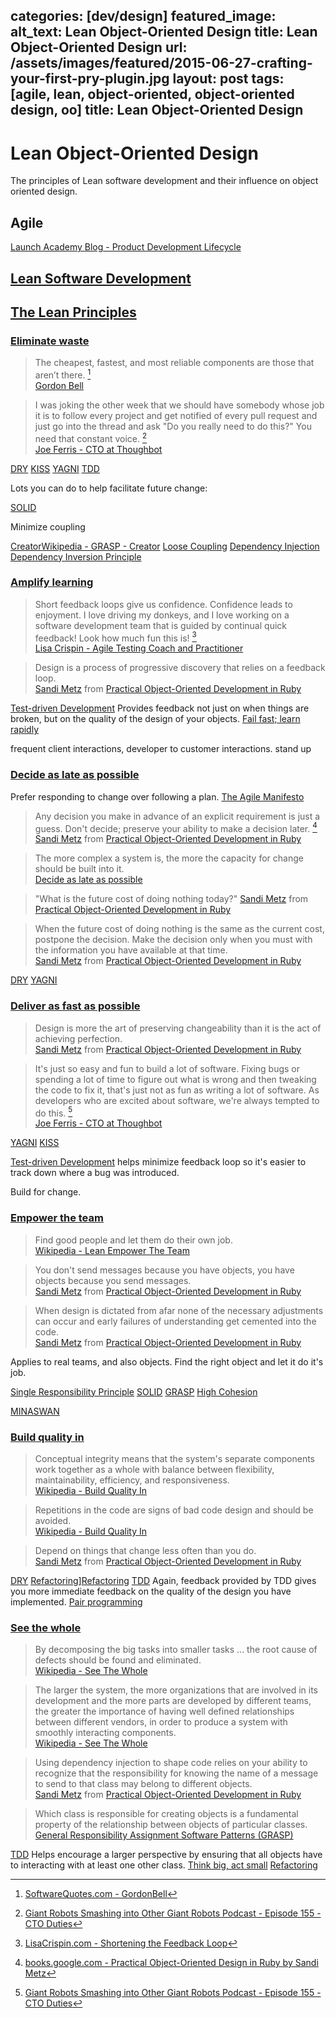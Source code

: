 categories: [dev/design]
featured_image:
  alt_text: Lean Object-Oriented Design
  title: Lean Object-Oriented Design
  url: /assets/images/featured/2015-06-27-crafting-your-first-pry-plugin.jpg
layout: post
tags: [agile, lean, object-oriented, object-oriented design, oo]
title: Lean Object-Oriented Design
---
# Lean Object-Oriented Design

The principles of Lean software development and their influence on object
oriented design.

## Agile

[Launch Academy Blog - Product Development Lifecycle]

## [Lean Software Development][Wikipedia - Lean Software Development]

## [The Lean Principles][Wikipedia - Lean Principles]

### [Eliminate waste][Wikipedia - Lean Eliminate Waste]

> The cheapest, fastest, and most reliable components are those that aren’t
> there. [^1]  
[Gordon Bell][Wikipedia - Gordon Bell]

> I was joking the other week that we should have somebody whose job it is to
> follow every project and get notified of every pull request and just go into
> the thread and ask "Do you really need to do this?" You need that constant
> voice. [^4]  
[Joe Ferris - CTO at Thoughbot][Thoughtbot - Joe Ferris]

[DRY][Wikipedia - DRY]
[KISS][Wikipedia - KISS]
[YAGNI][Wikipedia - YAGNI]
[TDD][Wikipedia - TDD]

Lots you can do to help facilitate future change:

[SOLID][Wikipedia - SOLID]

Minimize coupling

[Creator][Wikipedia - GRASP - Creator][Wikipedia - GRASP - Creator]
[Loose Coupling][Wikipedia - Loose Coupling]
[Dependency Injection][Wikipedia - Dependency Injection]
[Dependency Inversion Principle][Wikipedia - Dependency Inversion Principle]

### [Amplify learning][Wikipedia - Lean Amplify Learning]

> Short feedback loops give us confidence. Confidence leads to enjoyment. I love
> driving my donkeys, and I love working on a software development team that is
> guided by continual quick feedback! Look how much fun this is! [^2]  
[Lisa Crispin - Agile Testing Coach and Practitioner][Lisa Crispin]

> Design is a process of progressive discovery that relies on a feedback loop.  
[Sandi Metz][SandiMetz] from [Practical Object-Oriented Development in Ruby][Amazon - POODR]

[Test-driven Development][Wikipedia - TDD] Provides feedback not just on when
things are broken, but on the quality of the design of your objects.
[Fail fast; learn rapidly][Lean Software Development - Fail Fast]

frequent client interactions, developer to customer interactions.
stand up

### [Decide as late as possible][Wikipedia - Lean Decide Late]

Prefer responding to change over following a plan.
[The Agile Manifesto][Wikipedia - Agile - Agile Manifesto]

> Any decision you make in advance of an explicit requirement is just a guess.
> Don't decide; preserve your ability to make a decision later. [^3]  
[Sandi Metz][SandiMetz] from [Practical Object-Oriented Development in Ruby][Amazon - POODR]

> The more complex a system is, the more the capacity for change should be built
> into it.  
[Decide as late as possible][Wikipedia - Lean Decide Late]

> "What is the future cost of doing nothing today?"
[Sandi Metz][SandiMetz] from [Practical Object-Oriented Development in Ruby][Amazon - POODR]

> When the future cost of doing nothing is the same as the current cost, postpone
> the decision. Make the decision only when you must with the information you have
> available at that time.  
[Sandi Metz][SandiMetz] from [Practical Object-Oriented Development in Ruby][Amazon - POODR]

[DRY][Wikipedia - DRY]
[YAGNI][Wikipedia - YAGNI]

### [Deliver as fast as possible][Wikipedia - Lean Deliver Fast]

> Design is more the art of preserving changeability than it is the act of
> achieving perfection.  
[Sandi Metz][SandiMetz] from [Practical Object-Oriented Development in Ruby][Amazon - POODR]

> It's just so easy and fun to build a lot of software. Fixing bugs or spending
> a lot of time to figure out what is wrong and then tweaking the code to fix
> it, that's just not as fun as writing a lot of software. As developers who are
> excited about software, we're always tempted to do this. [^4]  
[Joe Ferris - CTO at Thoughbot][Thoughtbot - Joe Ferris]

[YAGNI][Wikipedia - YAGNI]
[KISS][Wikipedia - KISS]

[Test-driven Development][Wikipedia - TDD] helps minimize feedback loop so it's
easier to track down where a bug was introduced.

Build for change.

### [Empower the team][Wikipedia - Lean Empower The Team]

> Find good people and let them do their own job.  
[Wikipedia - Lean Empower The Team][Wikipedia - Lean Empower The Team]

> You don't send messages because you have objects, you have objects because you
> send messages.  
[Sandi Metz][SandiMetz] from [Practical Object-Oriented Development in Ruby][Amazon - POODR]

> When design is dictated from afar none of the necessary adjustments can occur
and early failures of understanding get cemented into the code.  
[Sandi Metz][SandiMetz] from [Practical Object-Oriented Development in Ruby][Amazon - POODR]

Applies to real teams, and also objects. Find the right object and let it do
it's job.

[Single Responsibility Principle][Wikipedia - SRP]
[SOLID][Wikipedia - SOLID]
[GRASP][Wikipedia - GRASP]
[High Cohesion][Wikipedia - GRASP - High Cohesion]

[MINASWAN][Wikipedia - MINASWAN]

### [Build quality in][Wikipedia - Lean Build Quality In]

> Conceptual integrity means that the system's separate components work together
> as a whole with balance between flexibility, maintainability, efficiency, and
> responsiveness.  
[Wikipedia - Build Quality In][Wikipedia - Lean Build Quality In]

> Repetitions in the code are signs of bad code design and should be avoided.  
[Wikipedia - Build Quality In][Wikipedia - Lean Build Quality In]

> Depend on things that change less often than you do.  
[Sandi Metz][SandiMetz] from [Practical Object-Oriented Development in Ruby][Amazon - POODR]

[DRY][Wikipedia - DRY]
[Refactoring]][Refactoring]
[TDD][Wikipedia - TDD] Again, feedback provided by TDD gives
you more immediate feedback on the quality of the design you have implemented.
[Pair programming][Wikipedia - Pair Programming]

### [See the whole][Wikipedia - Lean See The Whole]

> By decomposing the big tasks into smaller tasks ... the root cause of defects
> should be found and eliminated.  
[Wikipedia - See The Whole][Wikipedia - Lean See The Whole]

> The larger the system, the more organizations that are involved in its
> development and the more parts are developed by different teams, the greater the
> importance of having well defined relationships between different vendors, in
> order to produce a system with smoothly interacting components.  
[Wikipedia - See The Whole][Wikipedia - Lean See The Whole]

> Using dependency injection to shape code relies on your ability to recognize
> that the responsibility for knowing the name of a message to send to that
> class may belong to different objects.  
[Sandi Metz][SandiMetz] from [Practical Object-Oriented Development in Ruby][Amazon - POODR]

> Which class is responsible for creating objects is a fundamental property of
> the relationship between objects of particular classes.  
[General Responsibility Assignment Software Patterns (GRASP)][Wikipedia - GRASP]

[TDD][Wikipedia - TDD] Helps encourage a larger perspective by ensuring that all
objects have to interacting with at least one other class.
[Think big, act small][Lean Software Development - Think Big, Act Small]
[Refactoring][Refactoring]

[^1]: [SoftwareQuotes.com - GordonBell][SoftwareQuotes - Gordon Bell]
[^2]: [LisaCrispin.com - Shortening the Feedback Loop][Lisa Crispin - Quote]
[^3]: [books.google.com - Practical Object-Oriented Design in Ruby by Sandi Metz][GoogleBooks - POODR - Decide Later]
[^4]: [Giant Robots Smashing into Other Giant Robots Podcast - Episode 155 - CTO Duties][GiantRobots.fm - CTO Duties]

[Amazon - POODR]: http://www.amazon.com/gp/search?index=books&linkCode=qs&keywords=9780321721334 "Practical Object Oriented Design in Ruby: An Agile Primer by Sandi Metz"
[GiantRobots.fm - CTO Duties]: http://giantrobots.fm/155 "Giant Robots Smashing into Other Giant Robots Podcast - Episode 155 - CTO Duties"
[GoogleBooks - POODR - Decide Later]: https://books.google.com/books?id=VRCv_bATuSIC&lpg=PA32&dq=%22Any%20decision%20you%20make%20in%20advance%20of%20an%20explicit%20requirement%20is%20just%20a%20guess.%20Don't%20decide%3B%20preserve%20your%20ability%20to%20make%20a%20decision%20later.%22&pg=PA32#v=onepage&q=%22Any%20decision%20you%20make%20in%20advance%20of%20an%20explicit%20requirement%20is%20just%20a%20guess.%20Don't%20decide;%20preserve%20your%20ability%20to%20make%20a%20decision%20later.%22&f=false "books.google.com - Practical Object-Oriented Design in Ruby by Sandi Metz"
[Launch Academy Blog - Product Development Lifecycle]: http://blog.launchacademy.com/the-product-development-life-cycle/ "Launch Academy Blog | The Product Development Life Cycle"
[Lean Software Development - Think Big, Act Small]: https://books.google.com/books?id=hQk4S7asBi4C&lpg=PA182&ots=x6xONzjC87&dq=Think%20big%2C%20act%20small%2C%20fail%20fast%3B%20learn%20rapidly%20Lean&pg=PA182#v=onepage&q=%22Think%20big,%20act%20small,%20fail%20fast;%20learn%20rapidly%22&f=false "books.google.com - Lean Software Development - Think Big, Act Small"
[Lean Software Development - Fail Fast]: https://books.google.com/books?id=hQk4S7asBi4C&lpg=PA182&ots=x6xONzjC87&dq=Think%20big%2C%20act%20small%2C%20fail%20fast%3B%20learn%20rapidly%20Lean&pg=PA182#v=onepage&q=%22Think%20big,%20act%20small,%20fail%20fast;%20learn%20rapidly%22&f=false "books.google.com - Lean Software Development - Fail Fast; Learn rapidly"
[Lisa Crispin]: http://lisacrispin.com/ "LisaCrispin.com - Agile Testing with Lisa Crispin"
[Lisa Crispin - Quote]: http://lisacrispin.com/2011/03/20/shortening-the-feedback-loop/ "LisaCrispin.com - Agile Testing with Lisa Crispin - Shortening the Feedback Loop"
[SandiMetz]: http://www.sandimetz.com/ "SandiMetz.com"
[SoftwareQuotes - Gordon Bell]: http://www.softwarequotes.com/showquotes.aspx?id=813&name=Bell,Gordon#4809 "SoftwareQuotes.com - Gordon Bell"
[Thoughtbot - Joe Ferris]: https://thoughtbot.com/people#joe-ferris "Thoughtbot.com - Our Team - Joe Ferris"
[Wikipedia - Agile]: https://en.wikipedia.org/wiki/Agile_software_development "Wikipedia.org - Agile software development"
[Wikipedia - Agile - Agile Manifesto]: https://en.wikipedia.org/wiki/Agile_software_development#The_Agile_Manifesto "Wikipedia.org - Agile software development - The Agile Manifesto"
[Wikipedia - Dependency Injection]: https://en.wikipedia.org/wiki/Dependency_injection "Wikipedia.org - Dependency Injection"
[Wikipedia - Dependency Inversion Principle]: https://en.wikipedia.org/wiki/Dependency_inversion_principle "Wikipedia.org - Dependency Inversion Principle"
[Wikipedia - DRY]: https://en.wikipedia.org/wiki/Don%27t_repeat_yourself "Wikipedia.org - DRY"
[Wikipedia - Gordon Bell]: https://en.wikipedia.org/wiki/Gordon_Bell "Wikipedia.org - Gordon Bell"
[Wikipedia - GRASP]: https://en.wikipedia.org/wiki/GRASP_(object-oriented_design) "Wikipedia.org - GRASP (object-oriented design)"
[Wikipedia - GRASP - High Cohesion]: https://en.wikipedia.org/wiki/GRASP_(object-oriented_design)#High_Cohesion "Wikipedia.org - GRASP - High cohesion"
[Wikipedia - GRASP - Low Coupling]: https://en.wikipedia.org/wiki/GRASP_(object-oriented_design)#Low_Coupling "Wikipedia.org - GRASP - Low coupling"
[Wikipedia - GRASP - Creator]: https://en.wikipedia.org/wiki/GRASP_(object-oriented_design)#Creator "Wikipedia.org - GRASP - Creator"
[Wikipedia - KISS]: https://en.wikipedia.org/wiki/KISS_principle "Wikipedia.org - KISS Principle"
[Wikipedia - Lean Software Development]: https://en.wikipedia.org/wiki/Lean_software_development "Wikipedia.org - Lean Software Development"
[Wikipedia - Lean Principles]: https://en.wikipedia.org/wiki/Lean_software_development#Lean_principles "Wikipedia.org - Lean Principles"
[Wikipedia - Lean Eliminate Waste]: https://en.wikipedia.org/wiki/Lean_software_development#Eliminate_waste "Wikipedia.org - Lean Software Development - Eliminate waste"
[Wikipedia - Lean Amplify Learning]: https://en.wikipedia.org/wiki/Lean_software_development#Amplify_learning "Wikipedia.org - Lean Software Development - Amplify learning"
[Wikipedia - Lean Empower The Team]: https://en.wikipedia.org/wiki/Lean_software_development#Empower_the_team "Wikipedia.org - Lean Software Development - Empower the team"
[Wikipedia - Lean Decide Late]: https://en.wikipedia.org/wiki/Lean_software_development#Decide_as_late_as_possible "Wikipedia.org - Lean Software Development - Decide as late as possible"
[Wikipedia - Lean Deliver Fast]: https://en.wikipedia.org/wiki/Lean_software_development#Deliver_as_fast_as_possible "Wikipedia.org - Lean Software Development - Deliver as fast as possible"
[Wikipedia - Lean See The Whole]: https://en.wikipedia.org/wiki/Lean_software_development#See_the_whole "Wikipedia.org - Lean Software Development - see The whole"
[Wikipedia - Lean Build Quality In]: https://en.wikipedia.org/wiki/Lean_software_development#Build_quality_in "Wikipedia.org - Lean Software Development - Build quality in"
[Wikipedia - Loose Coupling]: https://en.wikipedia.org/wiki/Loose_coupling "Wikipedia.org - Loose coupling"
[Wikipedia - MINASWAN]: https://en.wikipedia.org/wiki/MINASWAN "Wikipedia.org - MINASWAN"
[Wikipedia - Pair Programming]: https://en.wikipedia.org/wiki/Pair_programming " Wikipedia.org - Pair Programming"
[Refactoring]: http://www.refactoring.com/ "Refactoring.com"
[Wikipedia - SOLID]: https://en.wikipedia.org/wiki/SOLID_(object-oriented_design) "Wikipedia.org - SOLID (object-oriented design)"
[Wikipedia - SRP]: https://en.wikipedia.org/wiki/Single_responsibility_principle "Wikipedia.org - The Single Responsibility Principle"
[Wikipedia - TDD]: https://en.wikipedia.org/wiki/Test-driven_development "Wikipedia.org - Test-driven Development"
[Wikipedia - YAGNI]: https://en.wikipedia.org/wiki/You_aren%27t_gonna_need_it "Wikipedia.org - YAGNI"
